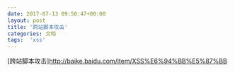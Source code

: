 ```yaml
---
date: 2017-07-13 09:50:47+00:00
layout: post
title: '跨站脚本攻击'
categories: 文档
tags:  'xss'
---
```


[跨站脚本攻击]http://baike.baidu.com/item/XSS%E6%94%BB%E5%87%BB